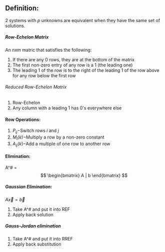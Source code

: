 ## Definition:
2 systems with $p$ unknowns are equivalent when they have the same set of solutions.

##### Row-Echelon Matrix
An $nxm$ matric that satisfies the following:
1) If there are any 0 rows, they are at the bottom of the matrix
2) The first non-zero entry of any row is a 1 (the leading one)
3) The leading 1 of the row is to the right of the leading 1 of the row above for any row below the first row

###### Reduced Row-Echelon Matrix
1) Row-Echelon
2) Any column with a leading 1 has 0's everywhere else

#### Row Operations:
1) $P_{ij} -$Switch rows $i$ and $j$
2) $M_{i}(k)-$Multiply a row by a non-zero constant 
3) $A_{ij}(k)-$Add a multiple of one row to another row

#### Elimination:
A^# = $$
\begin{bmatrix}
A | b
\end{bmatrix}
$$
##### Gaussian Elimination:
$A\vec{x}=\vec{b}$
1) Take A^# and put it into REF
2) Apply back solution
##### Gauss-Jordan elimination
1) Take A^# and put it into RREF
2) Apply back substitution

